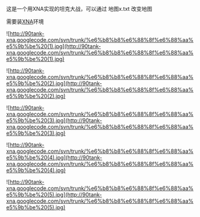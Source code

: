 这是一个用XNA实现的坦克大战，可以通过 地图x.txt 改变地图

需要装[XNA](http://www.microsoft.com/en-us/download/details.aspx?id=39)环境

![http://90tank-xna.googlecode.com/svn/trunk/%e6%b8%b8%e6%88%8f%e6%88%aa%e5%9b%be%20(1).jpg](http://90tank-xna.googlecode.com/svn/trunk/%e6%b8%b8%e6%88%8f%e6%88%aa%e5%9b%be%20(1).jpg)

![http://90tank-xna.googlecode.com/svn/trunk/%e6%b8%b8%e6%88%8f%e6%88%aa%e5%9b%be%20(2).jpg](http://90tank-xna.googlecode.com/svn/trunk/%e6%b8%b8%e6%88%8f%e6%88%aa%e5%9b%be%20(2).jpg)

![http://90tank-xna.googlecode.com/svn/trunk/%e6%b8%b8%e6%88%8f%e6%88%aa%e5%9b%be%20(3).jpg](http://90tank-xna.googlecode.com/svn/trunk/%e6%b8%b8%e6%88%8f%e6%88%aa%e5%9b%be%20(3).jpg)

![http://90tank-xna.googlecode.com/svn/trunk/%e6%b8%b8%e6%88%8f%e6%88%aa%e5%9b%be%20(4).jpg](http://90tank-xna.googlecode.com/svn/trunk/%e6%b8%b8%e6%88%8f%e6%88%aa%e5%9b%be%20(4).jpg)

![http://90tank-xna.googlecode.com/svn/trunk/%e6%b8%b8%e6%88%8f%e6%88%aa%e5%9b%be%20(5).jpg](http://90tank-xna.googlecode.com/svn/trunk/%e6%b8%b8%e6%88%8f%e6%88%aa%e5%9b%be%20(5).jpg)